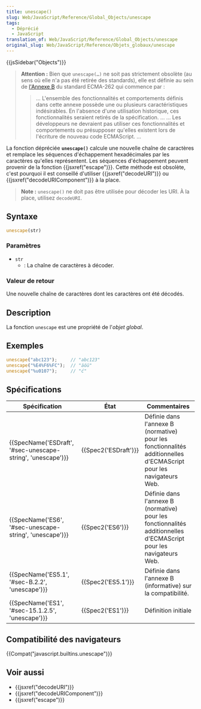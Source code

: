 ```yaml
---
title: unescape()
slug: Web/JavaScript/Reference/Global_Objects/unescape
tags:
  - Déprécié
  - JavaScript
translation_of: Web/JavaScript/Reference/Global_Objects/unescape
original_slug: Web/JavaScript/Reference/Objets_globaux/unescape
---
```


{{jsSidebar("Objects")}}

> **Attention :** Bien que `unescape(…)` ne soit pas strictement obsolète (au sens où elle n'a pas été retirée des standards), elle est définie au sein de [l'Annexe B](https://www.ecma-international.org/ecma-262/9.0/index.html#sec-additional-ecmascript-features-for-web-browsers) du standard ECMA-262 qui commence par :
>
> > … L'ensemble des fonctionnalités et comportements définis dans cette annexe possède une ou plusieurs caractéristiques indésirables. En l'absence d'une utilisation historique, ces fonctionnalités seraient retirés de la spécification. …
> > … Les développeurs ne devraient pas utiliser ces fonctionnalités et comportements ou présupposer qu'elles existent lors de l'écriture de nouveau code ECMAScript. …

La fonction dépréciée **`unescape()`** calcule une nouvelle chaîne de caractères et remplace les séquences d'échappement hexadécimales par les caractères qu'elles représentent. Les séquences d'échappement peuvent provenir de la fonction {{jsxref("escape")}}. Cette méthode est obsolète, c'est pourquoi il est conseillé d'utiliser {{jsxref("decodeURI")}} ou {{jsxref("decodeURIComponent")}} à la place.

> **Note :** `unescape()` ne doit pas être utilisée pour décoder les URI. À la place, utilisez `decodeURI`.

## Syntaxe

```js
unescape(str)
```

### Paramètres

- `str`
  - : La chaîne de caractères à décoder.

### Valeur de retour

Une nouvelle chaîne de caractères dont les caractères ont été décodés.

## Description

La fonction `unescape` est une propriété de l'_objet global_.

## Exemples

```js
unescape("abc123");     // "abc123"
unescape("%E4%F6%FC");  // "äöü"
unescape("%u0107");     // "ć"
```

## Spécifications

| Spécification                                                                    | État                         | Commentaires                                                                                                       |
| -------------------------------------------------------------------------------- | ---------------------------- | ------------------------------------------------------------------------------------------------------------------ |
| {{SpecName('ESDraft', '#sec-unescape-string', 'unescape')}} | {{Spec2('ESDraft')}} | Définie dans l'annexe B (normative) pour les fonctionnalités additionnelles d'ECMAScript pour les navigateurs Web. |
| {{SpecName('ES6', '#sec-unescape-string', 'unescape')}}         | {{Spec2('ES6')}}         | Définie dans l'annexe B (normative) pour les fonctionnalités additionnelles d'ECMAScript pour les navigateurs Web. |
| {{SpecName('ES5.1', '#sec-B.2.2', 'unescape')}}                 | {{Spec2('ES5.1')}}     | Définie dans l'annexe B (informative) sur la compatibilité.                                                        |
| {{SpecName('ES1', '#sec-15.1.2.5', 'unescape')}}                 | {{Spec2('ES1')}}         | Définition initiale                                                                                                |

## Compatibilité des navigateurs

{{Compat("javascript.builtins.unescape")}}

## Voir aussi

- {{jsxref("decodeURI")}}
- {{jsxref("decodeURIComponent")}}
- {{jsxref("escape")}}
